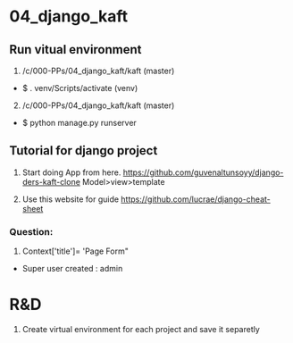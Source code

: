 # 04_django_kaft

## Run vitual environment

1. /c/000-PPs/04_django_kaft/kaft (master)

- \$ . venv/Scripts/activate
  (venv)

2. /c/000-PPs/04_django_kaft/kaft (master)

- \$ python manage.py runserver

## Tutorial for django project

1. Start doing App from here.
   https://github.com/guvenaltunsoyy/django-ders-kaft-clone
   Model>view>template

2. Use this website for guide
   https://github.com/lucrae/django-cheat-sheet

### Question:

1. Context['title']= 'Page Form"

- Super user created : admin

# R&D

1. Create virtual environment for each project and save it separetly
